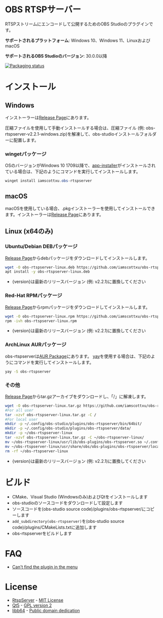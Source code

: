 # OBS RTSPサーバー

RTSPストリームにエンコードして公開するためのOBS Studioのプラグインです。

**サポートされるプラットフォーム**: Windows 10、Windows 11、LinuxおよびmacOS

**サポートされるOBS Studioのバージョン**: 30.0.0以降

[![Packaging status](https://repology.org/badge/vertical-allrepos/obs-rtspserver.svg)](https://repology.org/project/obs-rtspserver/versions)

# インストール
## Windows
インストーラーは[Release Page](https://github.com/iamscottxu/obs-rtspserver/releases)にあります。

圧縮ファイルを使用して手動インストールする場合は、圧縮ファイル (例: obs-rtspserver-v2.2.1-windows.zip)を解凍して、obs-studioインストールフォルダーに配置します。

### wingetパッケージ
OSのバージョンがWindows 10 1709以降で、[app-installer](https://www.microsoft.com/store/productId/9NBLGGH4NNS1)がインストールされている場合は、下記のようにコマンドを実行してインストールします。

```powershell
winget install iamscottxu.obs-rtspserver
```

## macOS
macOSを使用している場合、.pkgインストーラーを使用してインストールできます。インストーラーは[Release Page](https://github.com/iamscottxu/obs-rtspserver/releases)にあります。

## Linux (x64のみ)
### Ubuntu/Debian DEBパッケージ
[Release Page](https://github.com/iamscottxu/obs-rtspserver/releases)からdebパッケージをダウンロードしてインストールします。

```bash
wget -O obs-rtspserver-linux.deb https://github.com/iamscottxu/obs-rtspserver/releases/download/{version}/obs-rtspserver-{version}-linux.deb
apt install -y obs-rtspserver-linux.deb
```
* {version}は最新のリリースバージョン (例: v2.2.1)に置換してください

### Red-Hat RPMパッケージ
[Release Page](https://github.com/iamscottxu/obs-rtspserver/releases)からrpmパッケージをダウンロードしてインストールします。

```bash
wget -O obs-rtspserver-linux.rpm https://github.com/iamscottxu/obs-rtspserver/releases/download/{version}/obs-rtspserver-{version}-linux.rpm
rpm -ivh obs-rtspserver-linux.rpm
```
* {version}は最新のリリースバージョン (例: v2.2.1)に置換してください

### ArchLinux AURパッケージ
obs-rtspserverは[AUR Package](https://aur.archlinux.org/packages/?O=0&K=obs-rtspserver)にあります。
[yay](https://github.com/Jguer/yay)を使用する場合は、下記のようにコマンドを実行してインストールします。

```bash
yay -S obs-rtspserver
```

### その他
[Release Page](https://github.com/iamscottxu/obs-rtspserver/releases)からtar.gzアーカイブをダウンロードし、「/」に解凍します。

```bash
wget -O obs-rtspserver-linux.tar.gz https://github.com/iamscottxu/obs-rtspserver/releases/download/{version}/obs-rtspserver-{version}-linux.tar.gz
#For all user
tar -xzvf obs-rtspserver-linux.tar.gz -C /
#For local user
mkdir -p ~/.config/obs-studio/plugins/obs-rtspserver/bin/64bit/
mkdir -p ~/.config/obs-studio/plugins/obs-rtspserver/data/
mkdir -p ~/obs-rtspserver-linux
tar -xzvf obs-rtspserver-linux.tar.gz -C ~/obs-rtspserver-linux/
mv ~/obs-rtspserver-linux/usr/lib/obs-plugins/obs-rtspserver.so ~/.config/obs-studio/plugins/obs-rtspserver/bin/64bit/obs-rtspserver.so
mv ~/obs-rtspserver-linux/usr/share/obs/obs-plugins/obs-rtspserver/locale ~/.config/obs-studio/plugins/obs-rtspserver/data/locale
rm -rf ~/obs-rtspserver-linux
```
* {version}は最新のリリースバージョン (例: v2.2.1)に置換してください


# ビルド
* CMake、Visual Studio (Windowsのみ)およびQtをインストールします
* obs-studioのソースコードをダウンロードして設定します
* ソースコードを(obs-studio source code)/plugins/obs-rtspserver/にコピーします
* `add_subdirectory(obs-rtspserver)`を(obs-studio source code)/plugins/CMakeLists.txtに追加します
* obs-rtspserverをビルドします

# FAQ
* [Can't find the plugin in the menu](https://github.com/iamscottxu/obs-rtspserver/wiki/FAQ#cant-find-the-plugin-in-the-menu)

# License
* [RtspServer](https://github.com/PHZ76/RtspServer/) - [MIT License](https://github.com/PHZ76/RtspServer/blob/master/LICENSE)
* [Qt5](https://www.qt.io/) - [GPL version 2](https://doc.qt.io/qt-5/licensing.html)
* [libb64](https://sourceforge.net/projects/libb64/) - [Public domain dedication](https://sourceforge.net/p/libb64/git/ci/master/tree/LICENSE)
